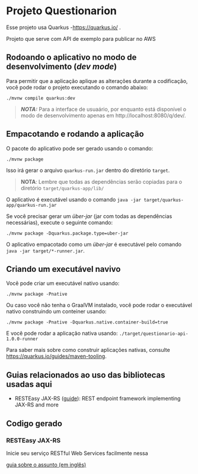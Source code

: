 # Projeto Questionarion

Esse projeto usa Quarkus -https://quarkus.io/ .

Projeto que serve com API de exemplo para publicar no AWS

## Rodoando o aplicativo no modo de desenvolvimento (_dev mode_)

Para permitir que a aplicação aplique as alterações durante a codificação,
você pode rodar o projeto executando o comando abaixo:

```shell script
./mvnw compile quarkus:dev
```

> **_NOTA:_**  Para a interface de usuaário, por enquanto está disponível o modo de desenvolvimento apenas em http://localhost:8080/q/dev/.

## Empacotando e rodando a aplicação

O pacote do aplicativo pode ser gerado usando o comando:

```shell script
./mvnw package
```

Isso irá gerar o arquivo `quarkus-run.jar` dentro do diretório `target`.

> **NOTA**: Lembre que todas as dependências serão copiadas para o diretório `target/quarkus-app/lib/`

O aplicativo é executável usando o comando `java -jar target/quarkus-app/quarkus-run.jar`

Se você precisar gerar um _über-jar_ (jar com todas as dependências necessárias), execute o seguinte comando:

```shell script
./mvnw package -Dquarkus.package.type=uber-jar
```

O aplicativo empacotado como um _über-jar_ é executável pelo comando `java -jar target/*-runner.jar`.

## Criando um executável navivo

Vocẽ pode criar um executável nativo usando:

```shell script
./mvnw package -Pnative
```

Ou caso você não tenha o GraalVM instalado, você pode rodar o executável nativo construindo um conteiner usando:

```shell script
./mvnw package -Pnative -Dquarkus.native.container-build=true
```

E você pode rodar a aplicação nativa usando: `./target/questionario-api-1.0.0-runner`

Para saber mais sobre como construir aplicações nativas, consulte https://quarkus.io/guides/maven-tooling.

## Guias relacionados ao uso das bibliotecas usadas aqui

- RESTEasy JAX-RS ([guide](https://quarkus.io/guides/rest-json)): REST endpoint framework implementing JAX-RS and more

## Codigo gerado

### RESTEasy JAX-RS

Inicie seu serviço RESTful Web Services facilmente nessa 

[guia sobre o assunto (em inglês)](https://quarkus.io/guides/getting-started#the-jax-rs-resources)

